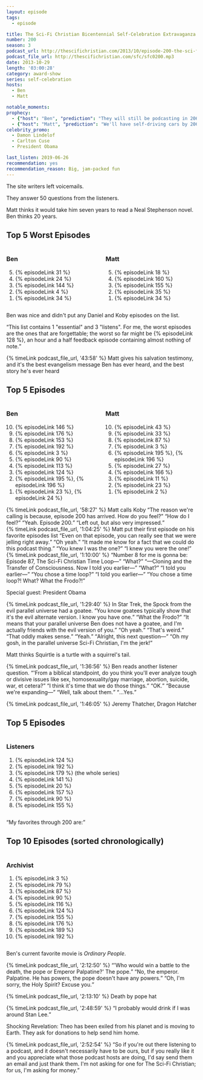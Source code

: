```yaml
---
layout: episode
tags:
  - episode

title: The Sci-Fi Christian Bicentennial Self-Celebration Extravaganza
number: 200
season: 3
podcast_url: http://thescifichristian.com/2013/10/episode-200-the-sci-fi-christian-bicentennial-self-celebration-extravaganza/
podcast_file_url: http://thescifichristian.com/sfc/sfc0200.mp3
date: 2013-10-29
length: '03:00:28'
category: award-show
series: self-celebration
hosts:
  - Ben
  - Matt

notable_moments:
prophecy: 
  - {"host": "Ben", "prediction": "They will still be podcasting in 2060", "veracity": undefined, "comments": ""}
  - {"host": "Matt", "prediction": "We'll have self-driving cars by 2060", "veracity": undefined, "comments": ""}
celebrity_promo: 
  - Damon Lindelof
  - Carlton Cuse
  - President Obama

last_listen: 2019-06-26
recommendation: yes
recommendation_reason: Big, jam-packed fun
---
```

The site writers left voicemails.

They answer 50 questions from the listeners. 

Matt thinks it would take him seven years to read a Neal Stephenson novel. Ben thinks 20 years.

<div class="top-five">
  <h2 class="has-text-centered">Top 5 Worst Episodes</h2>
  <div class="columns">
    <div class="column ben">
      <h3>Ben</h3>
      <ol reversed>
        <li>{% episodeLink 31 %} 
        <li>{% episodeLink 24 %}
        <li>{% episodeLink 144 %}
        <li>{% episodeLink 4 %}
        <li>{% episodeLink 34 %}
      </ol>
    </div>
    <div class="column matt">
      <h3>Matt</h3>
      <ol reversed>
        <li>{% episodeLink 18 %}
        <li>{% episodeLink 160 %}
        <li>{% episodeLink 155 %}
        <li>{% episodeLink 35 %}
        <li>{% episodeLink 34 %}
      </ol>
    </div>
  </div>
</div>

Ben was nice and didn't put any Daniel and Koby episodes on the list. 

<q class="archivist">This list contains 1 "essential" and 3 "listens". For me, the worst episodes are the ones that are forgettable; the worst so far might be {% episodeLink 128 %}, an hour and a half feedback episode containing almost nothing of note.</q>

{% timeLink podcast_file_url, '43:58' %} Matt gives his salvation testimony, and it's the best evangelism message Ben has ever heard, and the best story he's ever heard

<div class="top-five">
  <h2 class="has-text-centered">Top 5 Episodes</h2>
  <div class="columns">
    <div class="column ben">
      <h3>Ben</h3>
      <ol reversed>
        <li>{% episodeLink 146 %}
        <li>{% episodeLink 176 %} 
        <li>{% episodeLink 153 %}
        <li>{% episodeLink 192 %}
        <li>{% episodeLink 3 %}
        <li>{% episodeLink 90 %}
        <li>{% episodeLink 113 %}
        <li>{% episodeLink 124 %}
        <li>{% episodeLink 195 %}, {% episodeLink 196 %} 
        <li>{% episodeLink 23 %}, {% episodeLink 24 %}
      </ol>
    </div>
    <div class="column matt">
      <h3>Matt</h3>
      <ol reversed>
        <li>{% episodeLink 43 %}
        <li>{% episodeLink 33 %}
        <li>{% episodeLink 87 %} 
        <li>{% episodeLink 3 %}
        <li>{% episodeLink 195 %}, {% episodeLink 196 %}
        <li>{% episodeLink 27 %}
        <li>{% episodeLink 166 %}
        <li>{% episodeLink 11 %}
        <li>{% episodeLink 23 %} 
        <li>{% episodeLink 2 %}
      </ol>
    </div>
  </div>
</div>

<div class="quote">
  {% timeLink podcast_file_url, '58:27' %}
  <span class="quote-context is-size-6">Matt calls Koby</span>
  <q class="matt">The reason we're calling is because, episode 200 has arrived. How do you feel?</q>
  <q class="koby">How do I feel?</q>
  <q class="matt">Yeah. Episode 200.</q>
  <q class="koby">Left out, but also very impressed.</q>
</div>

<div class="quote">
  {% timeLink podcast_file_url, '1:04:25' %}
  <span class="quote-context is-size-6">Matt put their first episode on his favorite episodes list</span>
  <q class="matt">Even on that episode, you can really see that we were jelling right away.</q>
  <q class="ben">Oh yeah.</q>
  <q class="matt">It made me know for a fact that we could do this podcast thing.</q>
  <q class="ben">You knew I was the one?</q>
  <q class="matt">I knew you were the one!</q>
</div>

<div class="quote">
  {% timeLink podcast_file_url, '1:10:00' %}
  <q class="matt">Number 8 for me is gonna be: Episode 87, The Sci-Fi Christian Time Loop—</q>
  <q class="ben">What?</q>
  <q class="matt">—Cloning and the Transfer of Consciousness. Now I told you earlier—</q>
  <q class="ben">What?</q>
  <q class="matt">I told you earlier—</q>
  <q class="ben">You chose a time loop?</q>
  <q class="matt">I told you earlier—</q>
  <q class="ben">You chose a time loop?! What? What the Frodo?!</q>
</div>

Special guest: President Obama 

<div class="quote">
  {% timeLink podcast_file_url, '1:29:40' %}
  <span class="quote-context is-size-6">In Star Trek, the Spock from the evil parallel universe had a goatee.</span>
  <q class="matt">You know goatees typically show that it's the evil alternate version. I know you have one.</q>
  <q class="ben">What the Frodo?</q>
  <q class="matt">It means that your parallel universe Ben does not have a goatee, and I'm actually friends with the evil version of you.</q>
  <q class="ben">Oh yeah.</q>
  <q class="matt">That's weird.</q>
  <q class="ben">That oddly makes sense.</q>
  <q class="matt">Yeah.</q>
  <q class="ben">Alright, this next question—</q>
  <q class="matt">Oh my gosh, in the parallel universe Sci-Fi Christian, I'm the jerk!</q>
</div>

Matt thinks Squirtle is a turtle with a squirrel's tail.

<div class="quote">
  {% timeLink podcast_file_url, '1:36:56' %}
  <span class="quote-context is-size-6">Ben reads another listener question.</span>
  <q class="ben">'From a biblical standpoint, do you think you'll ever analyze tough or divisive issues like sex, homosexuality/gay marriage, abortion, suicide, war, et cetera?</q>
  <q class="matt">I think it's time that we do those things.</q>
  <q class="ben">OK.</q>
  <q class="matt">Because we're expanding—</q>
  <q class="ben">Well, talk about them.</q>
  <q class="matt">…Yes.</q>
</div>

{% timeLink podcast_file_url, '1:46:05' %} Jeremy Thatcher, Dragon Hatcher 

<div class="top-five">
  <h2 class="has-text-centered">Top 5 Episodes</h2>
  <div class="columns">
    <div class="column listeners">
      <h3>Listeners</h3>
      <ol>
        <li>{% episodeLink 124 %}
        <li>{% episodeLink 192 %} 
        <li>{% episodeLink 179 %} (the whole series)
        <li>{% episodeLink 141 %}
        <li>{% episodeLink 20 %}
        <li>{% episodeLink 157 %}
        <li>{% episodeLink 90 %}
        <li>{% episodeLink 155 %} 
      </ol>
    </div>
  </div>
</div>

<q class="archivist">My favorites through 200 are:</q>

<div class="top-five">
  <h2 class="has-text-centered">Top 10 Episodes (sorted chronologically)</h2>
  <div class="columns">
    <div class="column archivist">
      <h3>Archivist</h3>
      <ol>
        <li>{% episodeLink 3 %}
        <li>{% episodeLink 79 %}
        <li>{% episodeLink 87 %}
        <li>{% episodeLink 90 %}
        <li>{% episodeLink 116 %}
        <li>{% episodeLink 124 %}
        <li>{% episodeLink 155 %}
        <li>{% episodeLink 176 %}
        <li>{% episodeLink 189 %}
        <li>{% episodeLink 192 %}
      </ol>
    </div>
  </div>
</div>

Ben's current favorite movie is <i class="work-title">Ordinary People</i>.

<div class="quote">
  {% timeLink podcast_file_url, '2:12:50' %}
  <q class="ben">'Who would win a battle to the death, the pope or Emperor Palpatine?' The pope.</q>
  <q class="matt">No, the emperor. Palpatine. He has powers, the pope doesn't have any powers.</q>
  <q class="ben">Oh, I'm sorry, the Holy Spirit? Excuse you.</q>
</div>

{% timeLink podcast_file_url, '2:13:10' %} Death by pope hat

<div class="quote">
  {% timeLink podcast_file_url, '2:48:59' %}
  <q class="matt">I probably would drink if I was around Stan Lee.</q>
</div>

Shocking Revelation: Theo has been exiled from his planet and is moving to Earth. They ask for donations to help send him home.

<div class="quote">
  {% timeLink podcast_file_url, '2:52:54' %}
  <q class="matt">So if you're out there listening to a podcast, and it doesn't necessarily have to be ours, but if you really like it and you appreciate what those podcast hosts are doing, I'd say send them an email and just thank them. I'm not asking for one for The Sci-Fi Christian; for us, I'm asking for money.</q>
</div>